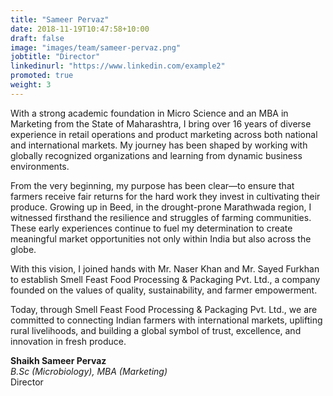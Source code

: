 ```yaml
---
title: "Sameer Pervaz"
date: 2018-11-19T10:47:58+10:00
draft: false
image: "images/team/sameer-pervaz.png"
jobtitle: "Director"
linkedinurl: "https://www.linkedin.com/example2"
promoted: true
weight: 3
---
```


With a strong academic foundation in Micro Science and an MBA in Marketing from the State of Maharashtra, I bring over 16 years of diverse experience in retail operations and product marketing across both national and international markets. My journey has been shaped by working with globally recognized organizations and learning from dynamic business environments.  

From the very beginning, my purpose has been clear—to ensure that farmers receive fair returns for the hard work they invest in cultivating their produce. Growing up in Beed, in the drought-prone Marathwada region, I witnessed firsthand the resilience and struggles of farming communities. These early experiences continue to fuel my determination to create meaningful market opportunities not only within India but also across the globe.  

With this vision, I joined hands with Mr. Naser Khan and Mr. Sayed Furkhan to establish Smell Feast Food Processing & Packaging Pvt. Ltd., a company founded on the values of quality, sustainability, and farmer empowerment.  

Today, through Smell Feast Food Processing & Packaging Pvt. Ltd., we are committed to connecting Indian farmers with international markets, uplifting rural livelihoods, and building a global symbol of trust, excellence, and innovation in fresh produce.  

**Shaikh Sameer Pervaz**  
*B.Sc (Microbiology), MBA (Marketing)*  
Director
